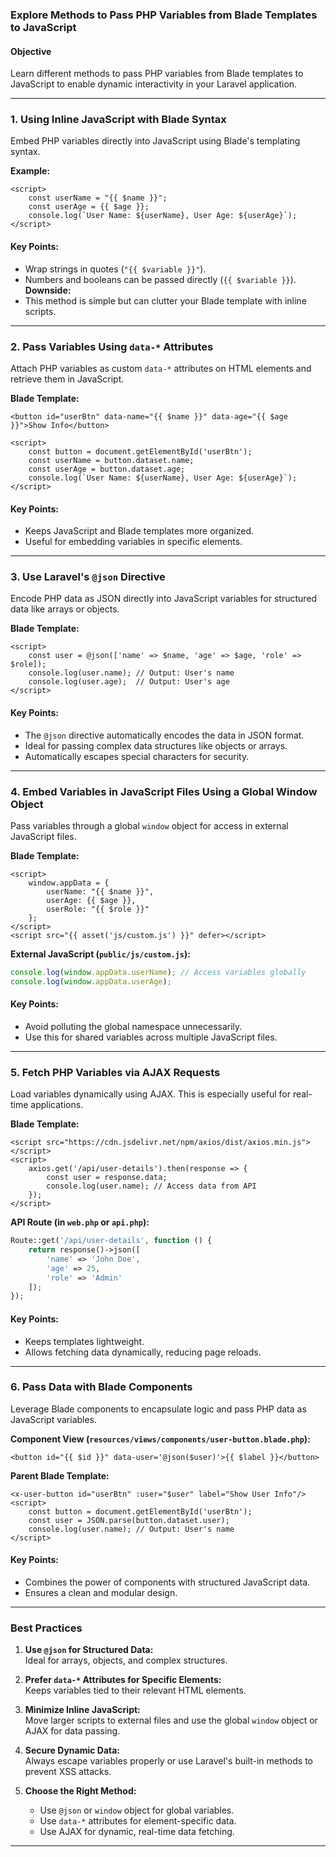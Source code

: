 ### **Explore Methods to Pass PHP Variables from Blade Templates to JavaScript**

#### **Objective**  
Learn different methods to pass PHP variables from Blade templates to JavaScript to enable dynamic interactivity in your Laravel application.

---

### **1. Using Inline JavaScript with Blade Syntax**  
Embed PHP variables directly into JavaScript using Blade's templating syntax.  

**Example:**  
```blade
<script>
    const userName = "{{ $name }}";
    const userAge = {{ $age }};
    console.log(`User Name: ${userName}, User Age: ${userAge}`);
</script>
```

#### **Key Points:**  
- Wrap strings in quotes (`"{{ $variable }}"`).
- Numbers and booleans can be passed directly (`{{ $variable }}`).  
**Downside:**  
- This method is simple but can clutter your Blade template with inline scripts.

---

### **2. Pass Variables Using `data-*` Attributes**  
Attach PHP variables as custom `data-*` attributes on HTML elements and retrieve them in JavaScript.  

**Blade Template:**  
```blade
<button id="userBtn" data-name="{{ $name }}" data-age="{{ $age }}">Show Info</button>

<script>
    const button = document.getElementById('userBtn');
    const userName = button.dataset.name;
    const userAge = button.dataset.age;
    console.log(`User Name: ${userName}, User Age: ${userAge}`);
</script>
```

#### **Key Points:**  
- Keeps JavaScript and Blade templates more organized.
- Useful for embedding variables in specific elements.

---

### **3. Use Laravel's `@json` Directive**  
Encode PHP data as JSON directly into JavaScript variables for structured data like arrays or objects.  

**Blade Template:**  
```blade
<script>
    const user = @json(['name' => $name, 'age' => $age, 'role' => $role]);
    console.log(user.name); // Output: User's name
    console.log(user.age);  // Output: User's age
</script>
```

#### **Key Points:**  
- The `@json` directive automatically encodes the data in JSON format.
- Ideal for passing complex data structures like objects or arrays.
- Automatically escapes special characters for security.

---

### **4. Embed Variables in JavaScript Files Using a Global Window Object**  
Pass variables through a global `window` object for access in external JavaScript files.  

**Blade Template:**  
```blade
<script>
    window.appData = {
        userName: "{{ $name }}",
        userAge: {{ $age }},
        userRole: "{{ $role }}"
    };
</script>
<script src="{{ asset('js/custom.js') }}" defer></script>
```

**External JavaScript (`public/js/custom.js`):**  
```javascript
console.log(window.appData.userName); // Access variables globally
console.log(window.appData.userAge);
```

#### **Key Points:**  
- Avoid polluting the global namespace unnecessarily.
- Use this for shared variables across multiple JavaScript files.

---

### **5. Fetch PHP Variables via AJAX Requests**  
Load variables dynamically using AJAX. This is especially useful for real-time applications.  

**Blade Template:**  
```blade
<script src="https://cdn.jsdelivr.net/npm/axios/dist/axios.min.js"></script>
<script>
    axios.get('/api/user-details').then(response => {
        const user = response.data;
        console.log(user.name); // Access data from API
    });
</script>
```

**API Route (in `web.php` or `api.php`):**  
```php
Route::get('/api/user-details', function () {
    return response()->json([
        'name' => 'John Doe',
        'age' => 25,
        'role' => 'Admin'
    ]);
});
```

#### **Key Points:**  
- Keeps templates lightweight.
- Allows fetching data dynamically, reducing page reloads.

---

### **6. Pass Data with Blade Components**  
Leverage Blade components to encapsulate logic and pass PHP data as JavaScript variables.  

**Component View (`resources/views/components/user-button.blade.php`):**  
```blade
<button id="{{ $id }}" data-user='@json($user)'>{{ $label }}</button>
```

**Parent Blade Template:**  
```blade
<x-user-button id="userBtn" :user="$user" label="Show User Info"/>
<script>
    const button = document.getElementById('userBtn');
    const user = JSON.parse(button.dataset.user);
    console.log(user.name); // Output: User's name
</script>
```

#### **Key Points:**  
- Combines the power of components with structured JavaScript data.
- Ensures a clean and modular design.

---

### **Best Practices**  

1. **Use `@json` for Structured Data:**  
   Ideal for arrays, objects, and complex structures.
   
2. **Prefer `data-*` Attributes for Specific Elements:**  
   Keeps variables tied to their relevant HTML elements.

3. **Minimize Inline JavaScript:**  
   Move larger scripts to external files and use the global `window` object or AJAX for data passing.

4. **Secure Dynamic Data:**  
   Always escape variables properly or use Laravel's built-in methods to prevent XSS attacks.

5. **Choose the Right Method:**  
   - Use `@json` or `window` object for global variables.  
   - Use `data-*` attributes for element-specific data.  
   - Use AJAX for dynamic, real-time data fetching.

---